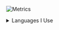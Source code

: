 ![Metrics](https://metrics.lecoq.io/ColorbombDev?template=classic&languages=1&config.timezone=America%2FChicago)

<details>
  <summary>Languages I Use</summary>
  I use a lot of different languages, but the main ones would be:<br>
  - <a href="https://en.wikipedia.org/wiki/C_Sharp_(programming_language)">C#</a><br>
  - <a href="https://en.wikipedia.org/wiki/C%2B%2B">C++</a><br>
  - <a href="https://en.wikipedia.org/wiki/CSS">CSS</a><br>
  - <a href="https://en.wikipedia.org/wiki/Dart_(programming_language)">Dart</a><br>
  - <a href="https://en.wikipedia.org/wiki/HTML">HTML</a><br>
  - <a href="https://en.wikipedia.org/wiki/Java_(programming_language)">Java</a><br>
  - <a href="https://en.wikipedia.org/wiki/JavaScript">Javascript</a><br>
  - <a href="https://en.wikipedia.org/wiki/Node.js">NodeJS</a><br>
  - <a href="https://en.wikipedia.org/wiki/PHP">PHP</a><br>
  - <a href="https://en.wikipedia.org/wiki/Python_(programming_language)">Python</a><br>
  - <a href="https://en.wikipedia.org/wiki/SQL">SQL</a><br>
</details>
